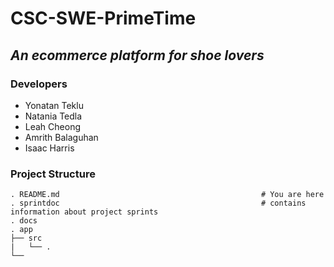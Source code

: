 # CSC-SWE-PrimeTime

## _An ecommerce platform for shoe lovers_

### Developers

- Yonatan Teklu
- Natania Tedla
- Leah Cheong
- Amrith Balaguhan
- Isaac Harris

### Project Structure

```
. README.md                                             # You are here
. sprintdoc                                             # contains information about project sprints
. docs
. app
├── src
|   └── .
└──
```
